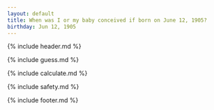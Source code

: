 ```yaml
---
layout: default
title: When was I or my baby conceived if born on June 12, 1905?
birthday: Jun 12, 1905
---
```


{% include header.md %}

{% include guess.md %}

{% include calculate.md %}

{% include safety.md %}

{% include footer.md %}



